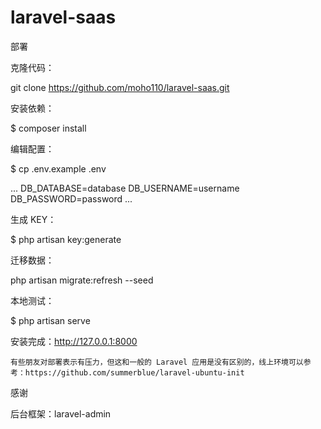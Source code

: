 # laravel-saas
部署

克隆代码：

git clone https://github.com/moho110/laravel-saas.git

安装依赖：

$ composer install

编辑配置：

$ cp .env.example .env

...
DB_DATABASE=database
DB_USERNAME=username
DB_PASSWORD=password
...

生成 KEY：

$ php artisan key:generate  

迁移数据：

php artisan migrate:refresh --seed

本地测试：

$ php artisan serve

安装完成：http://127.0.0.1:8000

    有些朋友对部署表示有压力，但这和一般的 Laravel 应用是没有区别的，线上环境可以参考：https://github.com/summerblue/laravel-ubuntu-init

感谢

后台框架：laravel-admin

